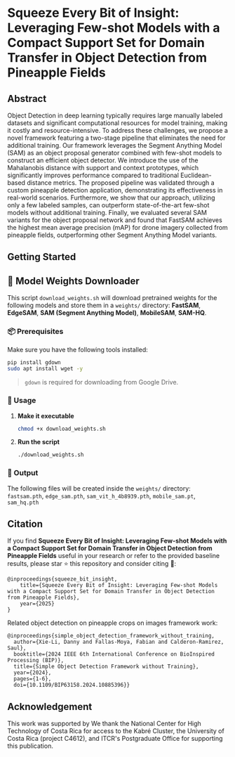 # Squeeze Every Bit of Insight: Leveraging Few-shot Models with a Compact Support Set for Domain Transfer in Object Detection from Pineapple Fields

## Abstract

 Object Detection in deep learning typically requires large manually labeled datasets and significant computational resources for model training, making it costly and resource-intensive. To address these challenges, we propose a novel framework featuring a two-stage pipeline that eliminates the need for additional training. Our framework leverages the Segment Anything Model (SAM) as an object proposal generator combined with few-shot models to construct an efficient object detector. We introduce the use of the Mahalanobis distance with support and context prototypes, which significantly improves performance compared to traditional Euclidean-based distance metrics. The proposed pipeline was validated through a custom pineapple detection application, demonstrating its effectiveness in real-world scenarios. Furthermore, we show that our approach, utilizing only a few labeled samples, can outperform state-of-the-art few-shot models without additional training. Finally, we evaluated several SAM variants for the object proposal network and found that FastSAM achieves the highest mean average precision (mAP) for drone imagery collected from pineapple fields, outperforming other Segment Anything Model variants.

Getting Started
---------------





## 🧠 Model Weights Downloader

This script `download_weights.sh` will download pretrained weights for the following models and store them in a `weights/` directory: **FastSAM**, **EdgeSAM**, **SAM (Segment Anything Model)**, **MobileSAM**, **SAM-HQ**.

### 📦 Prerequisites

Make sure you have the following tools installed:

```bash
pip install gdown
sudo apt install wget -y
```

> `gdown` is required for downloading from Google Drive.

### 🚀 Usage
1. **Make it executable**

   ```bash
   chmod +x download_weights.sh
   ```

2. **Run the script**

   ```bash
   ./download_weights.sh
   ```

### 📁 Output

The following files will be created inside the `weights/` directory:
 `fastsam.pth`, `edge_sam.pth`, `sam_vit_h_4b8939.pth`, `mobile_sam.pt`, `sam_hq.pth`

Citation
---------------
If you find **Squeeze Every Bit of Insight: Leveraging Few-shot Models with a Compact Support Set for Domain Transfer in Object Detection from Pineapple Fields** useful in your research or refer to the provided baseline results, please star :star: this repository and consider citing :pencil::
```
@inproceedings{squeeze_bit_insight,
    title={Squeeze Every Bit of Insight: Leveraging Few-shot Models with a Compact Support Set for Domain Transfer in Object Detection from Pineapple Fields},
    year={2025}
}  
```

Related object detection on pineapple crops on images framework work:
```
@inproceedings{simple_object_detection_framework_without_training,
  author={Xie-Li, Danny and Fallas-Moya, Fabian and Calderon-Ramirez, Saul},
  booktitle={2024 IEEE 6th International Conference on BioInspired Processing (BIP)}, 
  title={Simple Object Detection Framework without Training}, 
  year={2024},
  pages={1-6},
  doi={10.1109/BIP63158.2024.10885396}}
```

Acknowledgement
---------------
This work was supported by We thank the National Center for High Technology of Costa Rica for access to the Kabré Cluster, the University of Costa Rica (project C4612), and ITCR's Postgraduate Office for supporting this publication.